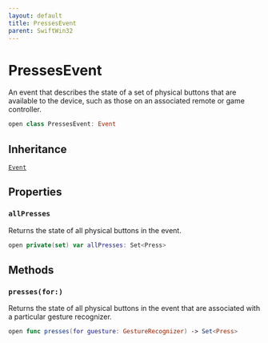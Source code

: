 ```yaml
---
layout: default
title: PressesEvent
parent: SwiftWin32
---
```

# PressesEvent

An event that describes the state of a set of physical buttons that are
available to the device, such as those on an associated remote or game
controller.

``` swift
open class PressesEvent: Event 
```

## Inheritance

[`Event`](https://compnerd.github.io/swift-win32/SwiftWin32/Event)

## Properties

### `allPresses`

Returns the state of all physical buttons in the event.

``` swift
open private(set) var allPresses: Set<Press>
```

## Methods

### `presses(for:)`

Returns the state of all physical buttons in the event that are associated
with a particular gesture recognizer.

``` swift
open func presses(for guesture: GestureRecognizer) -> Set<Press> 
```
